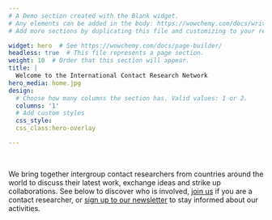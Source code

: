 ```yaml
---
# A Demo section created with the Blank widget.
# Any elements can be added in the body: https://wowchemy.com/docs/writing-markdown-latex/
# Add more sections by duplicating this file and customizing to your requirements.

widget: hero  # See https://wowchemy.com/docs/page-builder/
headless: true  # This file represents a page section.
weight: 10  # Order that this section will appear.
title: |
  Welcome to the International Contact Research Network
hero_media: home.jpg
design:
  # Choose how many columns the section has. Valid values: 1 or 2.
  columns: '1'
  # Add custom styles
  css_style:
  css_class:hero-overlay

---
```


<br>

We bring together intergroup contact researchers from countries around the world 
to discuss their latest work, exchange ideas and strike up
collaborations. See below to discover who is involved, [join us](get_involved) if you are a contact researcher, 
or [sign up to our newsletter](https://contactresearch.substack.com/) to stay informed about our activities.

